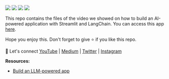 [![](https://img.shields.io/badge/Python-blue?style=plastic&logo=python&logoColor=white)]()
[![](https://img.shields.io/badge/Streamlit-FF0000?style=plastic&logo=streamlit&logoColor=white)]()
[![](https://img.shields.io/badge/LangChain-E14D2A?style=plastic&logo=langchain&logoColor=white)]()
[![](https://img.shields.io/badge/OpenAI-0002A1?style=plastic&logo=openai&logoColor=white)]()

This repo contains the files of the video we showed on how to build an AI-powered application with Streamlit and LangChain. You can access this app [here](my-first-ai-app-tirendaz.streamlit.app).

Hope you enjoy this. Don't forget to give ⭐ if you like this repo.

🔗 Let's connect [YouTube](http://youtube.com/tirendazacademy) | [Medium](http://tirendazacademy.medium.com) | [Twitter](http://twitter.com/tirendazacademy) | [Instagram](https://www.instagram.com/tirendazacademy) 

**Resources:**
- [Build an LLM-powered app](https://blog.streamlit.io/langchain-tutorial-1-build-an-llm-powered-app-in-18-lines-of-code/)
